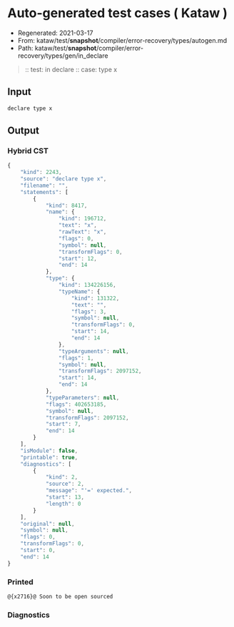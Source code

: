 # Auto-generated test cases ( Kataw )
- Regenerated: 2021-03-17
- From: kataw/test/__snapshot__/compiler/error-recovery/types/autogen.md
- Path: kataw/test/__snapshot__/compiler/error-recovery/types/gen/in_declare
> :: test: in declare
> :: case: type x
## Input

`````js
declare type x
`````

## Output

### Hybrid CST

```javascript
{
    "kind": 2243,
    "source": "declare type x",
    "filename": "",
    "statements": [
        {
            "kind": 8417,
            "name": {
                "kind": 196712,
                "text": "x",
                "rawText": "x",
                "flags": 0,
                "symbol": null,
                "transformFlags": 0,
                "start": 12,
                "end": 14
            },
            "type": {
                "kind": 134226156,
                "typeName": {
                    "kind": 131322,
                    "text": "",
                    "flags": 3,
                    "symbol": null,
                    "transformFlags": 0,
                    "start": 14,
                    "end": 14
                },
                "typeArguments": null,
                "flags": 1,
                "symbol": null,
                "transformFlags": 2097152,
                "start": 14,
                "end": 14
            },
            "typeParameters": null,
            "flags": 402653185,
            "symbol": null,
            "transformFlags": 2097152,
            "start": 7,
            "end": 14
        }
    ],
    "isModule": false,
    "printable": true,
    "diagnostics": [
        {
            "kind": 2,
            "source": 2,
            "message": "'=' expected.",
            "start": 13,
            "length": 0
        }
    ],
    "original": null,
    "symbol": null,
    "flags": 0,
    "transformFlags": 0,
    "start": 0,
    "end": 14
}
```

### Printed

```javascript
@{x2716}@ Soon to be open sourced
```

### Diagnostics

```javascript

```

